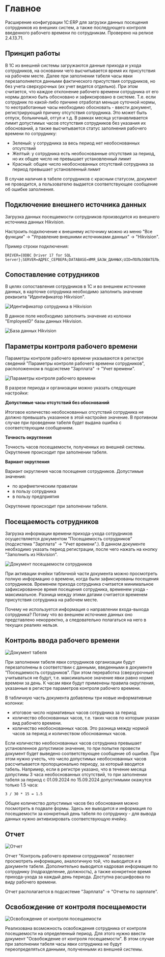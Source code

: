 # Главное

Расширение конфигурации 1С:ERP для загрузки данных посещения сотрудников из внешних систем, а также последующего контроля введенного рабочего времени по сотрудникам. Проверено на релизе 2.4.13.71.

## Принцип работы

В 1С из внешней системы загружаются данные прихода и ухода сотрудников, на основании чего высчитывается время их присутствия на рабочем месте. Далее при заполнении табеля часы явки перезаполняется данными фактического присутствия сотрудников, но без учета сверхурочных (их учет ведется отдельно). При этом считается, что каждое отклонение рабочего времени сотрудника от его нормы должно быть обосновано и зафиксировано в системе. Т.е. если сотрудник по какой-либо причине отработал меньше суточной нормы, то неотработанные часы необходимо обосновать - ввести документ, регистрирующий причину отсутствия сотрудника. Это может быть отпуск, больничный, отгул и т.д. В рамках месяца устанавливается лимит допустимых часов отсутствия сотрудников без указания их обоснований, а также высчитывается статус заполнения рабочего времени по сотруднику:

- Зеленый: у сотрудника за весь период нет необоснованных отсутствий
- Желтый: у сотрудника есть необоснованные отсутствия за период, но их общее число не превышает установленный лимит
- Красный: общее число необоснованных отсутствий сотрудника за период превышает установленный лимит

В случае наличия в табеле сотрудников с красным статусом, документ не проводится, а пользователю выдается соответствующее сообщение об ошибке заполнения.

## Подключение внешнего источника данных

Загрузка данных посещаемости сотрудников производится из внешнего источника данных Hikvision.

Настроить подключение к внешнему источнику можно из меню "Все функции" -> "Управление внешними источниками данных" -> "Hikvision".

Пример строки подключения:

```
DRIVER={ODBC Driver 17 for SQL Server};SERVER=АДРЕС_СЕРВЕРА;DATABASE=ИМЯ_БАЗЫ_ДАННЫХ;UID=ПОЛЬЗОВАТЕЛЬ;PWD=ПАРОЛЬ
```

## Сопоставление сотрудников

В целях сопоставления сотрудников в 1С и во внешнем источнике данных, в карточке сотрудника необходимо заполнить значение реквизита "Идентификатор Hikvision".

![Идентификатор сотрудника в Hikvision](/images/image-1.png)

В данное поле необходимо заполнить значение из колонки "EmployeeID" базы данных Hikvision.

![База данных Hikvision](/images/image-2.png)

## Параметры контроля рабочего времени

Параметры контроля рабочего времени указываются в регистре сведений "Параметры контроля рабочего времени сотрудников", расположенном в подсистеме "Зарплата" -> "Учет времени".

![Параметры контроля рабочего времени](/images/image-3.png)

В разрезе периода и организации можно указать следующие настройки:

**Допустимые часы отсутствий без обоснований**

Итоговое количество необоснованных отсутствий сотрудника не должно превышать указанное в этой настройке значение. В противном случае при проведении табеля будет выдана ошибка с соответствующим сообщением.

**Точность округления**

Точность часов посещаемости, полученных из внешней системы. Округление происходит при заполнении табеля.

**Вариант округления**

Вариант округления часов посещения сотрудников. Допустимые значения:

- по арифметическим правилам
- в пользу сотрудника
- в пользу предприятия

Округление происходит при заполнении табеля.

## Посещаемость сотрудников

Загрузка информации времени прихода-ухода сотрудников осуществляется документом "Посещаемость сотрудников" (подсистема "Зарплата" -> "Учет времени".). В данном документе необходимо указать период регистрации, после чего нажать на кнопку "Заполнить из Hikvision".

![Документ посещаемости сотрудников](/images/image-4.png)

При активации ячейки табличной части документа можно просмотреть полную информацию о времени, когда были зафиксированы посещения сотрудников. Временем прихода сотрудника считается минимальное зафиксированное время посещения сотрудника, временем ухода - максимальное. Разница между этими датами считается временем присутствия сотрудника на рабочем месте.

Почему не используется информация о направлении входа-выхода сотрудника? Потому что во внешнем источнике данных оно представлено некорректно, а следовательно полагаться на него в текущих реалиях нельзя.

## Контроль ввода рабочего времени

![Документ табеля](/images/image-5.png)

При заполнении табеля явки сотрудников организации будут перезаполнены в соответствии с данными, введенными в документе "Посещаемость сотрудников". При этом переработка (сверхурочные) учитываться не будут, т.е. максимальное значение явки равно норме времени за день. К часам явки будут применены правила округления, указанные в регистре параметров контроля рабочего времени.

В табличную часть документа добавлены три новые информативные колонки:

- итоговое число нормативных часов сотрудника за период
- количество обоснованных часов, т.е. таких часов по которым указан вид рабочего времени.
- количество необоснованных часов. Это разница между нормой часов за период и количеством обоснованных часов.

Если количество необоснованных часов сотрудника превышает установленное допустимое значение, то при попытке провести документ будет выведено соответствующее сообщение об ошибке. При этом нужно учесть, что число допустимых необоснованных часов рассчитывается пропорционально периоду, за который вводится табель. Например, если в регистре указано, что в течение месяца допустимы 3 часа необоснованных отсутствий, то при заполнении табеля за период с 01.09.2024 по 15.09.2024 допустимыми окажутся только 1.5 часа:

```
3 / 30 * 15 = 1.5
```

Общее количество допустимых часов без обоснования можно посмотреть в подвале формы. Здесь же выводится и информация по посещаемости за конкретный день табеля по сотруднику - для вывода данных нужно активизировать соответствующую ячейку.

## Отчет

![Отчет](/images/image-6.png)

Отчет "Контроль рабочего времени сотрудников" позволяет просмотреть информацию, аналогичную той, что выводится и в документе табеля. Дополнительно выводится кадровая информация по сотруднику (подразделение, должность), а также конкретное время прихода-ухода за каждый день периода. Доступна расшифровка по виду рабочего времени.

Отчет располагается в подсистеме "Зарплата" -> "Отчеты по зарплате".

## Освобождение от контроля посещаемости

![Освобождение от контроля посещаемости](/images/image-7.png)

Реализована возможность освобождения сотрудника от контроля посещаемости на определенный период. Для этого нужно ввести документ "Освобождение от контроля посещаемости". В этом случае при заполнении табеля часы явки сотрудника не будут переопределяться данными, полученными из внешней системы.
